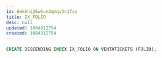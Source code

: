 ```yaml
---
id: 6ekkhi26w6um2qmqv3c17aa
title: IX_FOLIO
desc: null
updated: 1684912754
created: 1684912754
---
```



```sql
CREATE DESCENDING INDEX IX_FOLIO ON VENTATICKETS (FOLIO);
```
